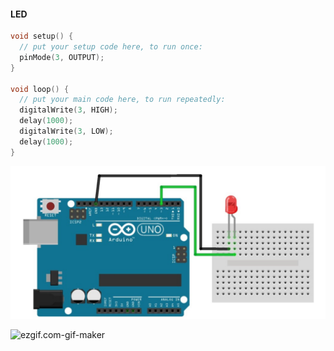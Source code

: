 #### LED

```c++
void setup() {
  // put your setup code here, to run once:
  pinMode(3, OUTPUT);
}

void loop() {
  // put your main code here, to run repeatedly:
  digitalWrite(3, HIGH);
  delay(1000);
  digitalWrite(3, LOW);
  delay(1000);
}
```

![image-20220429110634869](arduino.assets/image-20220429110634869.png)

![ezgif.com-gif-maker](arduino.assets/ezgif.com-gif-maker.gif)